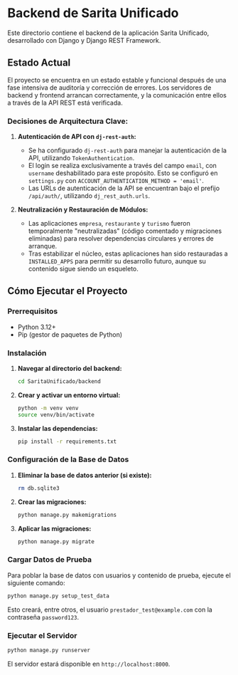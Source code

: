 # Backend de Sarita Unificado

Este directorio contiene el backend de la aplicación Sarita Unificado, desarrollado con Django y Django REST Framework.

## Estado Actual

El proyecto se encuentra en un estado estable y funcional después de una fase intensiva de auditoría y corrección de errores. Los servidores de backend y frontend arrancan correctamente, y la comunicación entre ellos a través de la API REST está verificada.

### Decisiones de Arquitectura Clave:

1.  **Autenticación de API con `dj-rest-auth`:**
    *   Se ha configurado `dj-rest-auth` para manejar la autenticación de la API, utilizando `TokenAuthentication`.
    *   El login se realiza exclusivamente a través del campo `email`, con `username` deshabilitado para este propósito. Esto se configuró en `settings.py` con `ACCOUNT_AUTHENTICATION_METHOD = 'email'`.
    *   Las URLs de autenticación de la API se encuentran bajo el prefijo `/api/auth/`, utilizando `dj_rest_auth.urls`.

2.  **Neutralización y Restauración de Módulos:**
    *   Las aplicaciones `empresa`, `restaurante` y `turismo` fueron temporalmente "neutralizadas" (código comentado y migraciones eliminadas) para resolver dependencias circulares y errores de arranque.
    *   Tras estabilizar el núcleo, estas aplicaciones han sido restauradas a `INSTALLED_APPS` para permitir su desarrollo futuro, aunque su contenido sigue siendo un esqueleto.

## Cómo Ejecutar el Proyecto

### Prerrequisitos

*   Python 3.12+
*   Pip (gestor de paquetes de Python)

### Instalación

1.  **Navegar al directorio del backend:**
    ```bash
    cd SaritaUnificado/backend
    ```

2.  **Crear y activar un entorno virtual:**
    ```bash
    python -m venv venv
    source venv/bin/activate
    ```

3.  **Instalar las dependencias:**
    ```bash
    pip install -r requirements.txt
    ```

### Configuración de la Base de Datos

1.  **Eliminar la base de datos anterior (si existe):**
    ```bash
    rm db.sqlite3
    ```

2.  **Crear las migraciones:**
    ```bash
    python manage.py makemigrations
    ```

3.  **Aplicar las migraciones:**
    ```bash
    python manage.py migrate
    ```

### Cargar Datos de Prueba

Para poblar la base de datos con usuarios y contenido de prueba, ejecute el siguiente comando:
```bash
python manage.py setup_test_data
```
Esto creará, entre otros, el usuario `prestador_test@example.com` con la contraseña `password123`.

### Ejecutar el Servidor

```bash
python manage.py runserver
```

El servidor estará disponible en `http://localhost:8000`.
